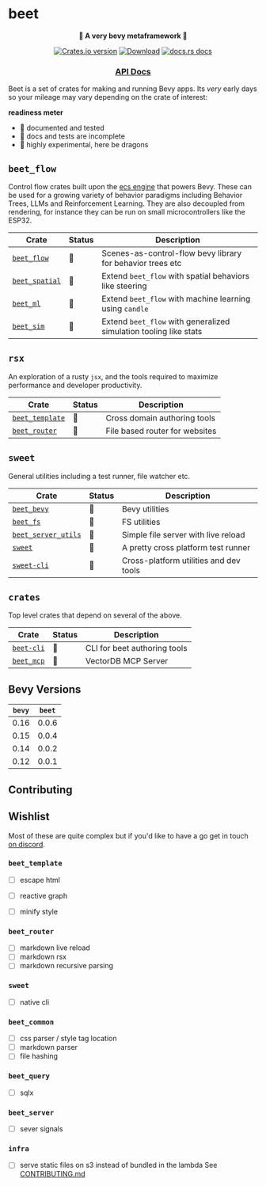 # beet

<div align="center">
  <p>
    <strong>🦄 A very bevy metaframework 🦄</strong>
  </p>
  <p>
    <a href="https://crates.io/crates/beet"><img src="https://img.shields.io/crates/v/beet.svg?style=flat-square" alt="Crates.io version" /></a>
    <a href="https://crates.io/crates/beet"><img src="https://img.shields.io/crates/d/beet.svg?style=flat-square" alt="Download" /></a>
    <a href="https://docs.rs/beet"><img src="https://img.shields.io/badge/docs-latest-blue.svg?style=flat-square" alt="docs.rs docs" /></a>
  </p>
  <h3>
    <!-- <a href="https://docs.rs/beet">Guidebook</a> -->
    <!-- <span> | </span> -->
    <a href="https://docs.rs/beet">API Docs</a>
    <!-- <span> | </span>
    <a href="https://mrchantey.github.io/beet/other/contributing.html">Contributing</a> -->
  </h3>
</div>

Beet is a set of crates for making and running Bevy apps.
Its *very* early days so your mileage may vary depending on the crate of interest:

**readiness meter**
- 🦢 documented and tested
- 🐣 docs and tests are incomplete
- 🐉 highly experimental, here be dragons

## `beet_flow`

Control flow crates built upon the [ecs engine](https://crates.io/crates/bevy_ecs) that powers Bevy. These can be used for a growing variety of behavior paradigms including Behavior Trees, LLMs and Reinforcement Learning. They are also decoupled from rendering, for instance they can be run on small microcontrollers like the ESP32.

| Crate                                            | Status | Description                                                       |
| ------------------------------------------------ | ------ | ----------------------------------------------------------------- |
| [`beet_flow`](crates/beet_flow/Cargo.toml)       | 🦢      | Scenes-as-control-flow bevy library for behavior trees etc        |
| [`beet_spatial`](crates/beet_spatial/Cargo.toml) | 🐣      | Extend `beet_flow` with spatial behaviors like steering           |
| [`beet_ml`](crates/beet_ml/Cargo.toml)           | 🐉      | Extend `beet_flow` with machine learning using `candle`           |
| [`beet_sim`](crates/beet_sim/Cargo.toml)         | 🐉      | Extend `beet_flow` with generalized simulation tooling like stats |


## `rsx`

An exploration of a rusty `jsx`, and the tools required to maximize performance and developer productivity. 

| Crate                                              | Status | Description                    |
| -------------------------------------------------- | ------ | ------------------------------ |
| [`beet_template`](crates/beet_template/Cargo.toml) | 🐉      | Cross domain authoring tools   |
| [`beet_router`](crates/beet_router/Cargo.toml)     | 🐉      | File based router for websites |

## `sweet`

General utilities including a test runner, file watcher etc.

| Crate                                                             | Status | Description                            |
| ----------------------------------------------------------------- | ------ | -------------------------------------- |
| [`beet_bevy`](https://crates.io/crates/beet_bevy)                 | 🐉      | Bevy utilities                         |
| [`beet_fs`](https://crates.io/crates/beet_fs)                     | 🐉      | FS utilities                           |
| [`beet_server_utils`](https://crates.io/crates/beet_server_utils) | 🐉      | Simple file server with live reload    |
| [`sweet`](https://crates.io/crates/sweet)                         | 🐣      | A pretty cross platform test runner    |
| [`sweet-cli`](https://crates.io/crates/sweet-cli)                 | 🐣      | Cross-platform utilities and dev tools |


## `crates`

Top level crates that depend on several of the above.

| Crate                                           | Status | Description                  |
| ----------------------------------------------- | ------ | ---------------------------- |
| [`beet-cli`](https://crates.io/crates/beet-cli) | 🐉      | CLI for beet authoring tools |
| [`beet_mcp`](https://crates.io/crates/beet_mcp) | 🐉      | VectorDB MCP Server          |


## Bevy Versions

| `bevy` | `beet` |
| ------ | ------ |
| 0.16   | 0.0.6  |
| 0.15   | 0.0.4  |
| 0.14   | 0.0.2  |
| 0.12   | 0.0.1  |

## Contributing

## Wishlist

Most of these are quite complex but if you'd like to have a go get in touch [on discord](https://discord.com/channels/691052431525675048/1034543904478998539/threads/1333204907414523964).

### `beet_template`
- [ ] escape html 
- [ ] reactive graph
- [ ] minify style


### `beet_router`
- [ ] markdown live reload
- [ ] markdown rsx
- [ ] markdown recursive parsing

### `sweet`
- [ ] native cli

### `beet_common`
- [ ] css parser / style tag location
- [ ] markdown parser
- [ ] file hashing

### `beet_query`
- [ ] sqlx


### `beet_server`
- [ ] sever signals

### `infra`
- [ ] serve static files on s3 instead of bundled in the lambda
See [CONTRIBUTING.md](CONTRIBUTING.md)
